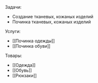 Задачи:
- Создание тканевых, кожаных изделий
- Починка тканевых, кожаных изделий 

Услуги:
- [[Починка одежды]]
- [[Починка обуви]]

Товары:
- [[Одежда]]
- [[Обувь]]
- [[Рюкзаки]]